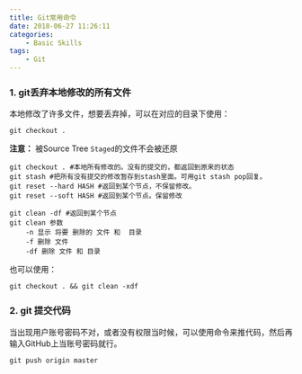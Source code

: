 ```yaml
---
title: Git常用命令
date: 2018-06-27 11:26:11
categories: 
    - Basic Skills
tags:
    - Git
---
```


### 1. git丢弃本地修改的所有文件

本地修改了许多文件，想要丢弃掉，可以在对应的目录下使用：

    git checkout .

**注意：** 被Source Tree `Staged`的文件不会被还原
<!--more-->

    git checkout . #本地所有修改的。没有的提交的，都返回到原来的状态
    git stash #把所有没有提交的修改暂存到stash里面。可用git stash pop回复。
    git reset --hard HASH #返回到某个节点，不保留修改。
    git reset --soft HASH #返回到某个节点。保留修改
    
    git clean -df #返回到某个节点
    git clean 参数
        -n 显示 将要 删除的 文件 和  目录
        -f 删除 文件
        -df 删除 文件 和 目录
        
也可以使用：

    git checkout . && git clean -xdf 
    
### 2. git 提交代码

  当出现用户账号密码不对，或者没有权限当时候，可以使用命令来推代码，然后再输入GitHub上当账号密码就行。
  
    git push origin master